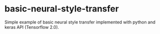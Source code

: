 # basic-neural-style-transfer
Simple example of basic neural style transfer implemented with python and keras API (Tensorflow 2.0).
